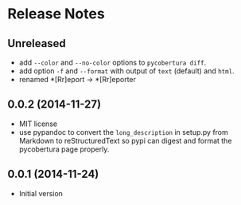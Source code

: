 # Release Notes

## Unreleased

* add `--color` and `--no-color` options to `pycobertura diff`.
* add option `-f` and `--format` with output of `text` (default) and `html`.
* renamed *[Rr]eport -> *[Rr]eporter

## 0.0.2 (2014-11-27)

* MIT license
* use pypandoc to convert the `long_description` in setup.py from Markdown to reStructuredText so pypi can digest and format the pycobertura page properly.

## 0.0.1 (2014-11-24)

* Initial version
